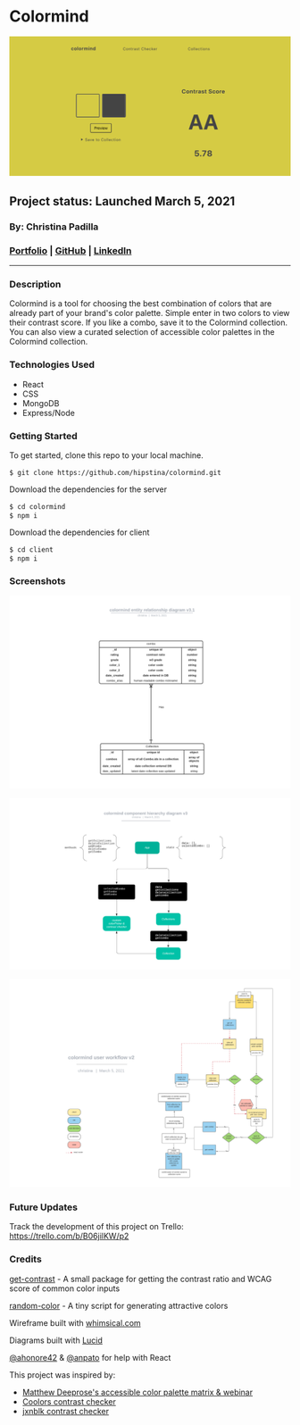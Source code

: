 # Colormind 
![colormind banner](./assets/colormind-banner.png)
## Project status: Launched March 5, 2021
### By: Christina Padilla

### [Portfolio](https://christinapadilla.com) | [GitHub](https://github.com/hipstina) | [LinkedIn](https://linkedin.com/in/hipstina)
***

### **Description** 
Colormind is a tool for choosing the best combination of colors that are already part of your brand's color palette. Simple enter in two colors to view their contrast score. If you like a combo, save it to the Colormind collection. You can also view a curated selection of accessible color palettes in the Colormind collection.

### **Technologies Used**
* React
* CSS
* MongoDB
* Express/Node


### **Getting Started**
To get started, clone this repo to your local machine.
```
$ git clone https://github.com/hipstina/colormind.git
```

Download the dependencies for the server
```shell
$ cd colormind
$ npm i 
```

Download the dependencies for client
```shell
$ cd client
$ npm i
```

### **Screenshots**
![entity diagram](./assets/colormind-entity-diagram.png)

![component hierarchy](./assets/colormind-component%20hierarchy-diagram.png)

![user workflow](./assets/colormind-userworkflow.png)


### **Future Updates**
Track the development of this project on Trello: https://trello.com/b/B06jilKW/p2


### **Credits**
[get-contrast](https://github.com/johno/get-contrast) - A small package for getting the contrast ratio and WCAG score of common color inputs 

[random-color](https://github.com/davidmerfield/randomColor) - A tiny script for generating attractive colors 

Wireframe built with [whimsical.com](https://whimsical.com)

Diagrams built with [Lucid](https://lucid.app/)

[@ahonore42](https://github.com/ahonore42) & [@anpato](https://github.com/anpato) for help with React

This project was inspired by:
+ [Matthew Deeprose's accessible color palette matrix & webinar](https://mle.southampton.ac.uk/bb/BbTLCEUR/kent/index.html)
+ [Coolors contrast checker](https://coolors.co/contrast-checker/112a46-acc8e5)
+ [jxnblk contrast checker](https://colorable.jxnblk.com/440e63/bef59f)